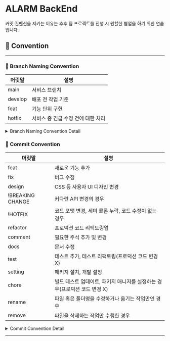 # ALARM BackEnd
커밋 컨벤션을 지키는 이유는 추후 팀 프로젝트를 진행 시 원할한 협업을 하기 위한 연습입니다.

## 📠 Convention
___
### 🤝 Branch Naming Convention

| 머릿말  | 설명                               |
| ------- | ---------------------------------- |
| main    | 서비스 브랜치                      |
| develop | 배포 전 작업 기준                  |
| feat | 기능 단위 구현                     |
| hotfix  | 서비스 중 긴급 수정 건에 대한 처리 |

<details>
<summary>Branch Naming Convention Detail</summary>
<div markdown="1">

```
master(main) ── develop ── feature
└── hotfix
```

- [ ] [깃 플로우](https://techblog.woowahan.com/2553/)를 베이스로 하여 프로젝트 사이즈에 맞게 재정의했습니다.
- [ ] 브랜치 이름은 `cabab-case`를 따릅니다.
- [ ] 이슈 번호는 가장 마지막에 적습니다.

#### master(main)

- [ ] 실제 서비스가 이루어지는 브랜치입니다.
- [ ] 이 브랜치를 기준으로 develop 브랜치가 분기됩니다.
- [ ] 배포 중, 긴급하게 수정할 건이 생길시 hotfix 브랜치를 만들어 수정합니다.

#### develop

- [ ] 개발, 테스트, 릴리즈 등 배포 전 작업의 기준이 되는 브랜치입니다.
- [ ] 해당 브랜치를 default로 설정합니다.
- [ ] 이 브랜치에서 feature 브랜치가 분기됩니다.

#### feature

- [ ] 개별 개발자가 맡은 작업을 개발하는 브랜치입니다.
- [ ] feat/(feat-name) 과 같이 머릿말을 feat, 꼬릿말을 개발하는 기능으로 명명합니다.
- [ ] feat-name의 경우 cabab-case를 따릅니다.
- [ ] ex) feat/login-validation-#23

#### hotfix

- [ ] 서비스 중 긴급히 수정해야 할 사항이 발생할 때 사용합니다.
- [ ] master에서 분기됩니다.

</div>
</details>

### 🤝 Commit Convention

| 머릿말           | 설명                                                                      |
| ---------------- | ------------------------------------------------------------------------- |
| feat             | 새로운 기능 추가                                                          |
| fix              | 버그 수정                                                                 |
| design           | CSS 등 사용자 UI 디자인 변경                                              |
| !BREAKING CHANGE | 커다란 API 변경의 경우                                                    |
| !HOTFIX          | 코드 포맷 변경, 세미 콜론 누락, 코드 수정이 없는 경우                     |
| refactor         | 프로덕션 코드 리팩토링업                                                  |
| comment          | 필요한 주석 추가 및 변경                                                  |
| docs             | 문서 수정                                                                 |
| test             | 테스트 추가, 테스트 리팩토링(프로덕션 코드 변경 X)                        |
| setting          | 패키지 설치, 개발 설정                                                    |
| chore            | 빌드 테스트 업데이트, 패키지 매니저를 설정하는 경우(프로덕션 코드 변경 X) |
| rename           | 파일 혹은 폴더명을 수정하거나 옮기는 작업만인 경우                        |
| remove           | 파일을 삭제하는 작업만 수행한 경우                                        |

<details>
<summary>Commit Convention Detail</summary>
<div markdown="1">

- `<타입>`: `<제목> - <이슈번호>` 의 형식으로 제목을 아래 공백줄에 작성
- 제목은 50자 이내 / 변경사항이 "무엇"인지 명확히 작성 / 끝에 마침표 금지
- 예) feat: 로그인 기능 추가 - #2
- 본문(구체적인 내용)을 아랫줄에 작성
- 여러 줄의 메시지를 작성할 땐 "-"로 구분 (한 줄은 72자 이내)
- 제목과 본문은 한 줄 띄워 분리

</div>
</details>

---
